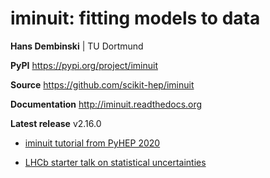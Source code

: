 # iminuit: fitting models to data

**Hans Dembinski** | TU Dortmund

**PyPI** https://pypi.org/project/iminuit

**Source** https://github.com/scikit-hep/iminuit

**Documentation** http://iminuit.readthedocs.org

**Latest release** v2.16.0

* [iminuit tutorial from PyHEP 2020](
https://github.com/HDembinski/pyhep-2020-iminuit/blob/master/iminuit.ipynb)

* [LHCb starter talk on statistical uncertainties](https://nbviewer.org/github/HDembinski/essays/blob/master/UncertaintiesLecture.ipynb)